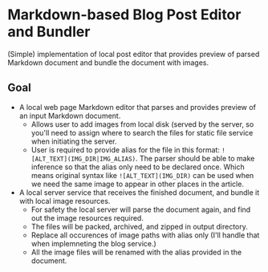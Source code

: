 # Markdown-based Blog Post Editor and Bundler
(Simple) implementation of local post editor that provides preview of parsed Markdown document and bundle the document with images.

## Goal
 - A local web page Markdown editor that parses and provides preview of an input Markdown document.
    - Allows user to add images from local disk (served by the server, so you'll need to assign where to search the files for static file service when initiating the server.
    - User is required to provide alias for the file in this format: `![ALT_TEXT](IMG_DIR|IMG_ALIAS)`. The parser should be able to make inference so that the alias only need to be declared once. Which means original syntax like `![ALT_TEXT](IMG_DIR)` can be used when we need the same image to appear in other places in the article.
 - A local server service that receives the finished document, and bundle it with local image resources.
    - For safety the local server will parse the document again, and find out the image resources required.
    - The files will be packed, archived, and zipped in output directory.
    - Replace all occurences of image paths with alias only (I'll handle that when implemneting the blog service.)
    - All the image files will be renamed with the alias provided in the document.
